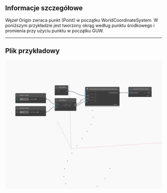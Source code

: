 ## Informacje szczegółowe
Węzeł Origin zwraca punkt (Point) w początku WorldCoordinateSystem. W poniższym przykładzie jest tworzony okrąg według punktu środkowego i promienia przy użyciu punktu w początku GUW.
___
## Plik przykładowy

![Origin](./Autodesk.DesignScript.Geometry.CoordinateSystem.Origin_img.jpg)

